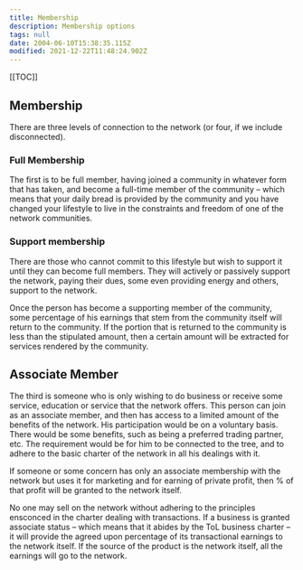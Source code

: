 ```yaml
---
title: Membership
description: Membership options
tags: null
date: 2004-06-10T15:38:35.115Z
modified: 2021-12-22T11:48:24.902Z
---
```


[[TOC]]

## Membership

There are three levels of connection to the network (or four, if we include disconnected).

### Full Membership

The first is to be full member, having joined a community in whatever form that has taken, and become a full-time member of the community – which means that your daily bread is provided by the community and you have changed your lifestyle to live in the constraints and freedom of one of the network communities.

### Support membership

There are those who cannot commit to this lifestyle but wish to support it until they can become full members. They will actively or passively support the network, paying their dues, some even providing energy and others, support to the network.

Once the person has become a supporting member of the community, some percentage of his earnings that stem from the community itself will return to the community. If the portion that is returned to the community is less than the stipulated amount, then a certain amount will be extracted for services rendered by the community.

## Associate Member

The third is someone who is only wishing to do business or receive some service, education or service that the network offers. This person can join as an associate member, and then has access to a limited amount of the benefits of the network. His participation would be on a voluntary basis. There would be some benefits, such as being a preferred trading partner, etc. The requirement would be for him to be connected to the tree, and to adhere to the basic charter of the network in all his dealings with it.

If someone or some concern has only an associate membership with the network but uses it for marketing and for earning of private profit, then % of that profit will be granted to the network itself.

No one may sell on the network without adhering to the principles ensconced in the charter dealing with transactions. If a business is granted associate status – which means that it abides by the ToL business charter – it will provide the agreed upon percentage of its transactional earnings to the network itself. If the source of the product is the network itself, all the earnings will go to the network.
